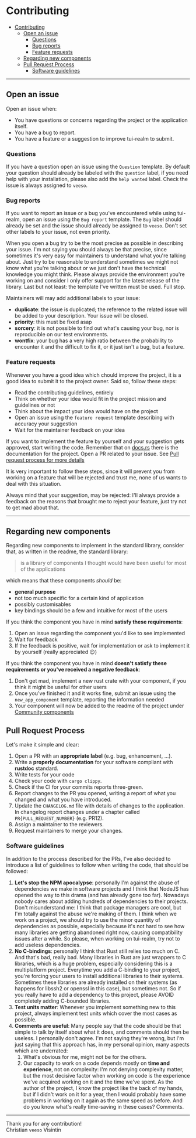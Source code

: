 # Contributing

- [Contributing](#contributing)
  - [Open an issue](#open-an-issue)
    - [Questions](#questions)
    - [Bug reports](#bug-reports)
    - [Feature requests](#feature-requests)
  - [Regarding new components](#regarding-new-components)
  - [Pull Request Process](#pull-request-process)
    - [Software guidelines](#software-guidelines)

---

## Open an issue

Open an issue when:

- You have questions or concerns regarding the project or the application itself.
- You have a bug to report.
- You have a feature or a suggestion to improve tui-realm to submit.

### Questions

If you have a question open an issue using the `Question` template.
By default your question should already be labeled with the `question` label, if you need help with your installation, please also add the `help wanted` label.
Check the issue is always assigned to `veeso`.

### Bug reports

If you want to report an issue or a bug you've encountered while using tui-realm, open an issue using the `Bug report` template.
The `Bug` label should already be set and the issue should already be assigned to `veeso`.
Don't set other labels to your issue, not even priority.

When you open a bug try to be the most precise as possible in describing your issue. I'm not saying you should always be that precise, since sometimes it's very easy for maintainers to understand what you're talking about. Just try to be reasonable to understand sometimes we might not know what you're talking about or we just don't have the technical knowledge you might think.
Please always provide the environment you're working on and consider I only offer support for the latest release of the library.
Last but not least: the template I've written must be used. Full stop.

Maintainers will may add additional labels to your issue:

- **duplicate**: the issue is duplicated; the reference to the related issue will be added to your description. Your issue will be closed.
- **priority**: this must be fixed asap
- **sorcery**: it is not possible to find out what's causing your bug, nor is reproducible on our test environments.
- **wontfix**: your bug has a very high ratio between the probability to encounter it and the difficult to fix it, or it just isn't a bug, but a feature.

### Feature requests

Whenever you have a good idea which chould improve the project, it is a good idea to submit it to the project owner.
Said so, follow these steps:

- Read the contributing guidelines, entirely
- Think on whether your idea would fit in the project mission and guidelines or not
- Think about the impact your idea would have on the project
- Open an issue using the `feature request` template describing with accuracy your suggestion
- Wait for the maintainer feedback on your idea

If you want to implement the feature by yourself and your suggestion gets approved, start writing the code. Remember that on [docs.rs](https://docs.rs/tuirealm) there is the documentation for the project. Open a PR related to your issue. See [Pull request process for more details](#pull-request-process)

It is very important to follow these steps, since it will prevent you from working on a feature that will be rejected and trust me, none of us wants to deal with this situation.

Always mind that your suggestion, may be rejected: I'll always provide a feedback on the reasons that brought me to reject your feature, just try not to get mad about that.

---

## Regarding new components

Regarding new components to implement in the standard library, consider that, as written in the readme, the standard library:

> is a library of components I thought would have been useful for most of the applications

which means that these components *should* be:

- **general purpose**
- not too much specific for a certain kind of application
- possibly customisables
- key bindings should be a few and intuitive for most of the users

If you think the component you have in mind **satisfy these requirements**:

1. Open an issue regarding the component you'd like to see implemented
2. Wait for feedback
3. If the feedback is positive, wait for implementation or ask to implement it by yourself (really appreciated 😉)

If you think the component you have in mind **doesn't satisfy these requirements or you've received a negative feedback**:

1. Don't get mad, implement a new rust crate with your component, if you think it might be useful for other users
2. Once you've finished it and it works fine, submit an issue using the `new_app_component` template, reporting the information needed
3. Your component will now be added to the readme of the project under [Community components](README.md#community-components-)

## Pull Request Process

Let's make it simple and clear:

1. Open a PR with an **appropriate label** (e.g. bug, enhancement, ...).
2. Write a **properly documentation** for your software compliant with **rustdoc** standard.
3. Write tests for your code
4. Check your code with `cargo clippy`.
5. Check if the CI for your commits reports three-green.
6. Report changes to the PR you opened, writing a report of what you changed and what you have introduced.
7. Update the `CHANGELOG.md` file with details of changes to the application. In changelog report changes under a chapter called `PR{PULL_REQUEST_NUMBER}` (e.g. PR12).
8. Assign a maintainer to the reviewers.
9. Request maintainers to merge your changes.

### Software guidelines

In addition to the process described for the PRs, I've also decided to introduce a list of guidelines to follow when writing the code, that should be followed:

1. **Let's stop the NPM apocalypse**: personally I'm against the abuse of dependencies we make in software projects and I think that NodeJS has opened the way to this drama (and has already gone too far). Nowadays nobody cares about adding hundreds of dependencies to their projects. Don't misunderstand me: I think that package managers are cool, but I'm totally against the abuse we're making of them. I think when we work on a project, we should try to use the minor quantity of dependencies as possible, especially because it's not hard to see how many libraries are getting abandoned right now, causing compatibility issues after a while. So please, when working on tui-realm, try not to add useless dependencies.
2. **No C-bindings**: personally I think that Rust still relies too much on C. And that's bad, really bad. Many libraries in Rust are just wrappers to C libraries, which is a huge problem, especially considering this is a multiplatform project. Everytime you add a C-binding to your project, you're forcing your users to install additional libraries to their systems. Sometimes these libraries are already installed on their systems (as happens for libssh2 or openssl in this case), but sometimes not. So if you really have to add a dependency to this project, please AVOID completely adding C-bounded libraries.
3. **Test units matter**: Whenever you implement something new to this project, always implement test units which cover the most cases as possible.
4. **Comments are useful**: Many people say that the code should be that simple to talk by itself about what it does, and comments should then be useless. I personally don't agree. I'm not saying they're wrong, but I'm just saying that this approach has, in my personal opinion, many aspects which are underrated:
   1. What's obvious for me, might not be for the others.
   2. Our capacity to work on a code depends mostly on **time and experience**, not on complexity: I'm not denying complexity matter, but the most decisive factor when working on code is the experience we've acquired working on it and the time we've spent. As the author of the project, I know the project like the back of my hands, but if I didn't work on it for a year, then I would probably have some problems in working on it again as the same speed as before. And do you know what's really time-saving in these cases? Comments.

---

Thank you for any contribution!  
Christian `veeso` Visintin

